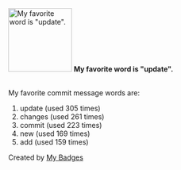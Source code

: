 <img src="https://my-badges.github.io/my-badges/favorite-word.png" alt="My favorite word is &quot;update&quot;." title="My favorite word is &quot;update&quot;." width="128">
<strong>My favorite word is &quot;update&quot;.</strong>
<br><br>

My favorite commit message words are:

1. update (used 305 times)
2. changes (used 261 times)
3. commit (used 223 times)
4. new (used 169 times)
5. add (used 159 times)


Created by <a href="https://github.com/my-badges/my-badges">My Badges</a>